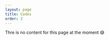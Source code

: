 ```yaml
---
layout: page
title: Codes
order: 2
---
```


<p class="message">
  Thre is no content for this page at the moment &#128517;
</p>
